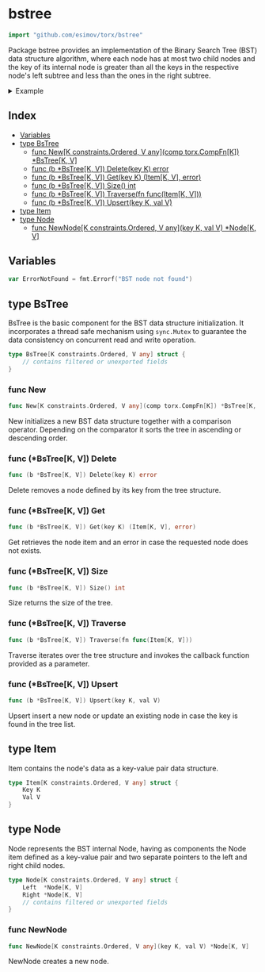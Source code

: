 <!-- Code generated by gomarkdoc. DO NOT EDIT -->

# bstree

```go
import "github.com/esimov/torx/bstree"
```

Package bstree provides an implementation of the Binary Search Tree \(BST\) data structure algorithm, where each node has at most two child nodes and the key of its internal node is greater than all the keys in the respective node's left subtree and less than the ones in the right subtree.

<details><summary>Example</summary>
<p>

```go
{
	bst := New[int, string](func(a, b int) bool {
		return a < b
	})

	bst.Upsert(10, "foo")
	bst.Upsert(-1, "baz")
	bst.Upsert(2, "bar")
	bst.Upsert(-4, "qux")

	fmt.Println(bst.Size())

	tree := []string{}
	bst.Traverse(func(item Item[int, string]) {
		node, _ := bst.Get(item.Key)
		tree = append(tree, node.Val)
	})
	fmt.Println(tree)

	for key := range tree {
		bst.Delete(key)
	}

	fmt.Println(bst.Size())

}
```

#### Output

```
4
[qux baz bar foo]
0
```

</p>
</details>

## Index

- [Variables](<#variables>)
- [type BsTree](<#type-bstree>)
  - [func New[K constraints.Ordered, V any](comp torx.CompFn[K]) *BsTree[K, V]](<#func-new>)
  - [func (b *BsTree[K, V]) Delete(key K) error](<#func-bstreek-v-delete>)
  - [func (b *BsTree[K, V]) Get(key K) (Item[K, V], error)](<#func-bstreek-v-get>)
  - [func (b *BsTree[K, V]) Size() int](<#func-bstreek-v-size>)
  - [func (b *BsTree[K, V]) Traverse(fn func(Item[K, V]))](<#func-bstreek-v-traverse>)
  - [func (b *BsTree[K, V]) Upsert(key K, val V)](<#func-bstreek-v-upsert>)
- [type Item](<#type-item>)
- [type Node](<#type-node>)
  - [func NewNode[K constraints.Ordered, V any](key K, val V) *Node[K, V]](<#func-newnode>)


## Variables

```go
var ErrorNotFound = fmt.Errorf("BST node not found")
```

## type BsTree

BsTree is the basic component for the BST data structure initialization. It incorporates a thread safe mechanism using `sync.Mutex` to guarantee the data consistency on concurrent read and write operation.

```go
type BsTree[K constraints.Ordered, V any] struct {
    // contains filtered or unexported fields
}
```

### func New

```go
func New[K constraints.Ordered, V any](comp torx.CompFn[K]) *BsTree[K, V]
```

New initializes a new BST data structure together with a comparison operator. Depending on the comparator it sorts the tree in ascending or descending order.

### func \(\*BsTree\[K, V\]\) Delete

```go
func (b *BsTree[K, V]) Delete(key K) error
```

Delete removes a node defined by its key from the tree structure.

### func \(\*BsTree\[K, V\]\) Get

```go
func (b *BsTree[K, V]) Get(key K) (Item[K, V], error)
```

Get retrieves the node item and an error in case the requested node does not exists.

### func \(\*BsTree\[K, V\]\) Size

```go
func (b *BsTree[K, V]) Size() int
```

Size returns the size of the tree.

### func \(\*BsTree\[K, V\]\) Traverse

```go
func (b *BsTree[K, V]) Traverse(fn func(Item[K, V]))
```

Traverse iterates over the tree structure and invokes the callback function provided as a parameter.

### func \(\*BsTree\[K, V\]\) Upsert

```go
func (b *BsTree[K, V]) Upsert(key K, val V)
```

Upsert insert a new node or update an existing node in case the key is found in the tree list.

## type Item

Item contains the node's data as a key\-value pair data structure.

```go
type Item[K constraints.Ordered, V any] struct {
    Key K
    Val V
}
```

## type Node

Node represents the BST internal Node, having as components the Node item defined as a key\-value pair and two separate pointers to the left and right child nodes.

```go
type Node[K constraints.Ordered, V any] struct {
    Left  *Node[K, V]
    Right *Node[K, V]
    // contains filtered or unexported fields
}
```

### func NewNode

```go
func NewNode[K constraints.Ordered, V any](key K, val V) *Node[K, V]
```

NewNode creates a new node.




